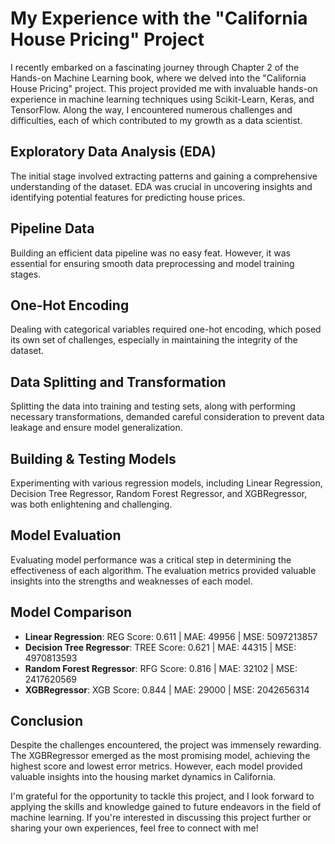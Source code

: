 # My Experience with the "California House Pricing" Project

I recently embarked on a fascinating journey through Chapter 2 of the Hands-on Machine Learning book, where we delved into the "California House Pricing" project. This project provided me with invaluable hands-on experience in machine learning techniques using Scikit-Learn, Keras, and TensorFlow. Along the way, I encountered numerous challenges and difficulties, each of which contributed to my growth as a data scientist.

## Exploratory Data Analysis (EDA)
The initial stage involved extracting patterns and gaining a comprehensive understanding of the dataset. EDA was crucial in uncovering insights and identifying potential features for predicting house prices.

## Pipeline Data
Building an efficient data pipeline was no easy feat. However, it was essential for ensuring smooth data preprocessing and model training stages.

## One-Hot Encoding
Dealing with categorical variables required one-hot encoding, which posed its own set of challenges, especially in maintaining the integrity of the dataset.

## Data Splitting and Transformation
Splitting the data into training and testing sets, along with performing necessary transformations, demanded careful consideration to prevent data leakage and ensure model generalization.

## Building & Testing Models
Experimenting with various regression models, including Linear Regression, Decision Tree Regressor, Random Forest Regressor, and XGBRegressor, was both enlightening and challenging.

## Model Evaluation
Evaluating model performance was a critical step in determining the effectiveness of each algorithm. The evaluation metrics provided valuable insights into the strengths and weaknesses of each model.

## Model Comparison
- **Linear Regression**: REG Score: 0.611 | MAE: 49956 | MSE: 5097213857
- **Decision Tree Regressor**: TREE Score: 0.621 | MAE: 44315 | MSE: 4970813593
- **Random Forest Regressor**: RFG Score: 0.816 | MAE: 32102 | MSE: 2417620569
- **XGBRegressor**: XGB Score: 0.844 | MAE: 29000 | MSE: 2042656314

## Conclusion
Despite the challenges encountered, the project was immensely rewarding. The XGBRegressor emerged as the most promising model, achieving the highest score and lowest error metrics. However, each model provided valuable insights into the housing market dynamics in California.

I'm grateful for the opportunity to tackle this project, and I look forward to applying the skills and knowledge gained to future endeavors in the field of machine learning. If you're interested in discussing this project further or sharing your own experiences, feel free to connect with me!
